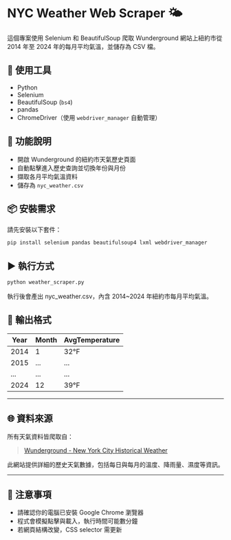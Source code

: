 # NYC Weather Web Scraper 🌤️

這個專案使用 Selenium 和 BeautifulSoup 爬取 Wunderground 網站上紐約市從 2014 年至 2024 年的每月平均氣溫，並儲存為 CSV 檔。

## 🧰 使用工具

- Python
- Selenium
- BeautifulSoup (`bs4`)
- pandas
- ChromeDriver（使用 `webdriver_manager` 自動管理）

## 🚀 功能說明

- 開啟 Wunderground 的紐約市天氣歷史頁面
- 自動點擊進入歷史查詢並切換年份與月份
- 擷取各月平均氣溫資料
- 儲存為 `nyc_weather.csv`

## 📦 安裝需求

請先安裝以下套件：

```bash
pip install selenium pandas beautifulsoup4 lxml webdriver_manager
```

## ▶️ 執行方式
```bash
python weather_scraper.py
```
執行後會產出 nyc_weather.csv，內含 2014~2024 年紐約市每月平均氣溫。

## 📁 輸出格式

| Year | Month | AvgTemperature |
|------|-------|----------------|
| 2014 | 1     | 32°F           |
| 2015 | ...   | ...            |
| ...  | ...   | ...            |
| 2024 | 12    | 39°F           |

---

## 🌐 資料來源

所有天氣資料皆爬取自：

> [Wunderground - New York City Historical Weather](https://www.wunderground.com/weather/us/ny/new-york-city)

此網站提供詳細的歷史天氣數據，包括每日與每月的溫度、降雨量、濕度等資訊。

---

## 📝 注意事項

- 請確認你的電腦已安裝 Google Chrome 瀏覽器
- 程式會模擬點擊與載入，執行時間可能數分鐘
- 若網頁結構改變，CSS selector 需更新
